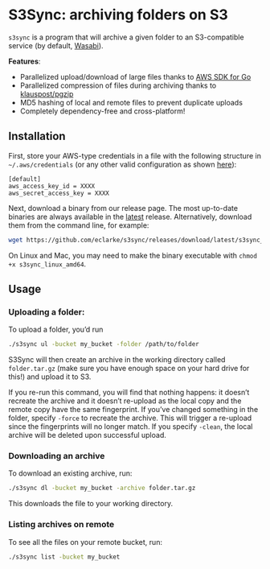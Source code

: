 # S3Sync: archiving folders on S3

`s3sync` is a program that will archive a given folder to an S3-compatible service (by default, [Wasabi](https://wasabisys.com)). 

**Features**:
* Parallelized upload/download of large files thanks to [AWS SDK for Go](https://docs.aws.amazon.com/sdk-for-go/v1/developer-guide/welcome.html)
* Parallelized compression of files during archiving thanks to [klauspost/pgzip](https://github.com/klauspost/pgzip)
* MD5 hashing of local and remote files to prevent duplicate uploads
* Completely dependency-free and cross-platform!

## Installation
First, store your AWS-type credentials in a file with the following structure in `~/.aws/credentials` (or any other valid configuration as shown [here](https://docs.aws.amazon.com/sdk-for-go/v1/developer-guide/configuring-sdk.html#specifying-credentials)):

```
[default]
aws_access_key_id = XXXX
aws_secret_access_key = XXXX
```

Next, download a binary from our release page. The most up-to-date binaries are always available in the [latest](https://github.com/eclarke/s3sync/releases/tag/latest) release. Alternatively, download them from the command line, for example: 

```sh
wget https://github.com/eclarke/s3sync/releases/download/latest/s3sync_linux_amd64 
```

On Linux and Mac, you may need to make the binary executable with `chmod +x s3sync_linux_amd64`.

## Usage

### Uploading a folder:

To upload a folder, you’d run
```sh
./s3sync ul -bucket my_bucket -folder /path/to/folder
```

S3Sync will then create an archive in the working directory called `folder.tar.gz` (make sure you have enough space on your hard drive for this!) and upload it to S3. 

If you re-run this command, you will find that nothing happens: it doesn’t recreate the archive and it doesn’t re-upload as the local copy and the remote copy have the same fingerprint. If you’ve changed something in the folder, specify `-force` to recreate the archive. This will trigger a re-upload since the fingerprints will no longer match. If you specify `-clean`, the local archive will be deleted upon successful upload.

### Downloading an archive

To download an existing archive, run:
```sh
./s3sync dl -bucket my_bucket -archive folder.tar.gz
```

This downloads the file to your working directory.

### Listing archives on remote

To see all the files on your remote bucket, run:
```sh
./s3sync list -bucket my_bucket
``` 

